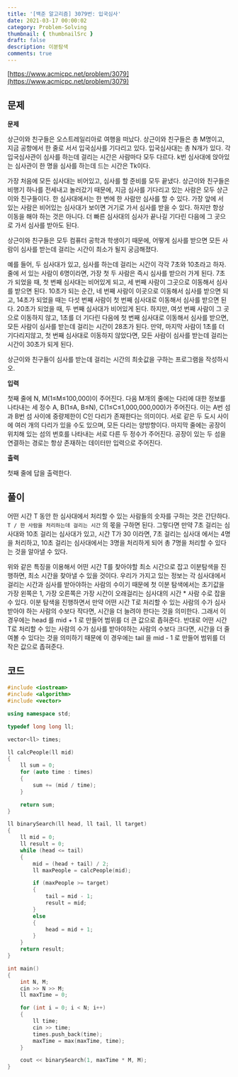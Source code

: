 ```yaml
---
title: '[백준 알고리즘] 3079번: 입국심사'
date: 2021-03-17 00:00:02
category: Problem-Solving
thumbnail: { thumbnailSrc }
draft: false
description: 이분탐색
comments: true
---
```


[https://www.acmicpc.net/problem/3079](https://www.acmicpc.net/problem/3079)

## 문제

**문제**<br>

상근이와 친구들은 오스트레일리아로 여행을 떠났다. 상근이와 친구들은 총 M명이고, 지금 공항에서 한 줄로 서서 입국심사를 기다리고 있다. 입국심사대는 총 N개가 있다. 각 입국심사관이 심사를 하는데 걸리는 시간은 사람마다 모두 다르다. k번 심사대에 앉아있는 심사관이 한 명을 심사를 하는데 드는 시간은 Tk이다.

가장 처음에 모든 심사대는 비어있고, 심사를 할 준비를 모두 끝냈다. 상근이와 친구들은 비행기 하나를 전세내고 놀러갔기 때문에, 지금 심사를 기다리고 있는 사람은 모두 상근이와 친구들이다. 한 심사대에서는 한 번에 한 사람만 심사를 할 수 있다. 가장 앞에 서 있는 사람은 비어있는 심사대가 보이면 거기로 가서 심사를 받을 수 있다. 하지만 항상 이동을 해야 하는 것은 아니다. 더 빠른 심사대의 심사가 끝나길 기다린 다음에 그 곳으로 가서 심사를 받아도 된다.

상근이와 친구들은 모두 컴퓨터 공학과 학생이기 때문에, 어떻게 심사를 받으면 모든 사람이 심사를 받는데 걸리는 시간이 최소가 될지 궁금해졌다.

예를 들어, 두 심사대가 있고, 심사를 하는데 걸리는 시간이 각각 7초와 10초라고 하자. 줄에 서 있는 사람이 6명이라면, 가장 첫 두 사람은 즉시 심사를 받으러 가게 된다. 7초가 되었을 때, 첫 번째 심사대는 비어있게 되고, 세 번째 사람이 그곳으로 이동해서 심사를 받으면 된다. 10초가 되는 순간, 네 번째 사람이 이곳으로 이동해서 심사를 받으면 되고, 14초가 되었을 때는 다섯 번째 사람이 첫 번째 심사대로 이동해서 심사를 받으면 된다. 20초가 되었을 때, 두 번째 심사대가 비어있게 된다. 하지만, 여섯 번째 사람이 그 곳으로 이동하지 않고, 1초를 더 기다린 다음에 첫 번째 심사대로 이동해서 심사를 받으면, 모든 사람이 심사를 받는데 걸리는 시간이 28초가 된다. 만약, 마지막 사람이 1초를 더 기다리지않고, 첫 번째 심사대로 이동하지 않았다면, 모든 사람이 심사를 받는데 걸리는 시간이 30초가 되게 된다.

상근이와 친구들이 심사를 받는데 걸리는 시간의 최솟값을 구하는 프로그램을 작성하시오.

**입력**<br>

첫째 줄에 N, M(1≤M≤100,000)이 주어진다. 다음 M개의 줄에는 다리에 대한 정보를 나타내는 세 정수 A, B(1≤A, B≤N), C(1≤C≤1,000,000,000)가 주어진다. 이는 A번 섬과 B번 섬 사이에 중량제한이 C인 다리가 존재한다는 의미이다. 서로 같은 두 도시 사이에 여러 개의 다리가 있을 수도 있으며, 모든 다리는 양방향이다. 마지막 줄에는 공장이 위치해 있는 섬의 번호를 나타내는 서로 다른 두 정수가 주어진다. 공장이 있는 두 섬을 연결하는 경로는 항상 존재하는 데이터만 입력으로 주어진다.

**출력**<br>

첫째 줄에 답을 출력한다.

## 풀이

어떤 시간 T 동안 한 심사대에서 처리할 수 있는 사람들의 숫자를 구하는 것은 간단하다. `T / 한 사람을 처리하는데 걸리는 시간` 의 몫을 구하면 된다. 그렇다면 만약 7초 걸리는 심사대와 10초 걸리는 심사대가 있고, 시간 T가 30 이라면, 7초 걸리는 심사대 에서는 4명을 처리하고, 10초 걸리는 심사대에서는 3명을 처리하게 되어 총 7명을 처리할 수 있다는 것을 알아낼 수 있다.

위와 같은 특징을 이용해서 어떤 시간 T를 찾아야할 최소 시간으로 잡고 이분탐색을 진행하면, 최소 시간을 찾아낼 수 있을 것이다. 우리가 가지고 있는 정보는 각 심사대에서 걸리는 시간과 심사를 받아야하는 사람의 수이기 때문에 첫 이분 탐색에서는 초기값을 가장 왼쪽은 1, 가장 오른쪽은 가장 시간이 오래걸리는 심사대의 시간 \* 사람 수로 잡을 수 있다. 이분 탐색을 진행하면서 만약 어떤 시간 T로 처리할 수 있는 사람의 수가 심사받아야 하는 사람의 수보다 작다면, 시간을 더 늘려야 한다는 것을 의미한다. 그래서 이 경우에는 head 를 mid + 1 로 만들어 범위를 더 큰 값으로 좁혀준다. 반대로 어떤 시간 T로 처리할 수 있는 사람의 수가 심사를 받아야하는 사람의 수보다 크다면, 시간을 더 줄여볼 수 있다는 것을 의미하기 때문에 이 경우에는 tail 을 mid - 1 로 만들어 범위를 더 작은 값으로 좁혀준다.

## 코드

```cpp
#include <iostream>
#include <algorithm>
#include <vector>

using namespace std;

typedef long long ll;

vector<ll> times;

ll calcPeople(ll mid)
{
    ll sum = 0;
    for (auto time : times)
    {
        sum += (mid / time);
    }

    return sum;
}

ll binarySearch(ll head, ll tail, ll target)
{
    ll mid = 0;
    ll result = 0;
    while (head <= tail)
    {
        mid = (head + tail) / 2;
        ll maxPeople = calcPeople(mid);

        if (maxPeople >= target)
        {
            tail = mid - 1;
            result = mid;
        }
        else
        {
            head = mid + 1;
        }
    }
    return result;
}

int main()
{
    int N, M;
    cin >> N >> M;
    ll maxTime = 0;

    for (int i = 0; i < N; i++)
    {
        ll time;
        cin >> time;
        times.push_back(time);
        maxTime = max(maxTime, time);
    }

    cout << binarySearch(1, maxTime * M, M);
}


```
